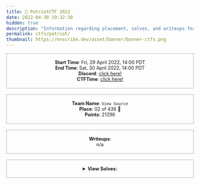 ```yaml
---
title: 🦅 PatriotCTF 2022
date: 2022-04-30 19:32:30
hidden: true
description: "Information regarding placement, solves, and writeups for PatriotCTF 2022."
permalink: ctfs/patriot/
thumbnail: https://enscribe.dev/asset/banner/banner-ctfs.png
---
```


<style>
    .box {
        border: 1px solid rgba(100, 100, 100, .5);
        padding: 1rem;
        font-size: 90%;
        text-align: center;
        margin-bottom: 1rem;
    }

    .flex-container {
        display: flex;
        flex-wrap: nowrap;
        justify-content: center;
    }
</style>

<div class="box">
    <b>Start Time</b>: Fri, 29 April 2022, 14:00 PDT<br>
    <b>End Time</b>: Sat, 30 April 2022, 14:00 PDT<br>
    <b>Discord</b>: <a href="https://discord.gg/Z8pA43vQcW">click here!</a><br>
    <b>CTFTime</b>: <a href="https://ctftime.org/event/1616">click here!</a>
</div>

<div class="box">
    <b>Team Name</b>: <code>View Source</code><br>
    <b>Place</b>: 02 of 436 🥈<br>
    <b>Points</b>: 21296
</div>

<div class="box">
    <b>Writeups</b>:<br>
    n/a
</div>

<div class="box">
    <details>
        <summary><b>View Solves:</b></summary>
        <br>

| Challenge                   | Category  | Points | Time Solved             | Writeup |
|-----------------------------|-----------|--------|-------------------------|---------|
|⠀| | | | |
| Base64 Times 10             | crypto    | 10     | April 29th, 2:24:56 PM  |         |
| No Postcode Envy            | crypto    | 10     | April 29th, 2:34:28 PM  |         |
| TwoFifty                    | crypto    | 10     | April 29th, 2:25:56 PM  |         |
| Cowsay                      | crypto    | 53     | April 29th, 3:42:00 PM  |         |
| The Order                   | crypto    | 123    | April 29th, 8:12:13 PM  |         |
| Merkle-Derkle               | crypto    | 489    | April 30th, 6:13:16 AM  |         |
| CorruptAAAAd                | crypto    | 490    | April 30th, 6:07:31 AM  |         |
| Cryptogod                   | crypto    | 498    | April 30th, 8:38:25 AM  |         |
| Eetthheerr                  | crypto    | 499    | April 30th, 6:07:17 AM  |         |
| Magic Smoke                 | crypto    | 499    | April 30th, 6:16:53 AM  |         |
| Fly                         | crypto    | 500    | April 30th, 12:52:54 PM |         |
| Fly, Titan, Fly             | crypto    | 500    | April 30th, 12:53:30 PM |         |
| Foxi                        | forensics | 10     | April 29th, 5:28:55 PM  |         |
| Sticky Note                 | forensics | 229    | April 29th, 7:20:23 PM  |         |
| Bézier                      | forensics | 399    | April 29th, 8:24:50 PM  |         |
| Metro                       | forensics | 431    | April 29th, 8:39:09 PM  |         |
| Toast                       | forensics | 460    | April 29th, 11:02:13 PM |         |
| Session Spy                 | forensics | 471    | April 30th, 1:55:57 PM  |         |
| Flexi                       | forensics | 476    | April 30th, 11:15:43 AM |         |
| Exfil                       | forensics | 485    | April 30th, 1:56:43 PM  |         |
| Vrai Crypt                  | forensics | 490    | April 30th, 6:09:48 AM  |         |
| Android 1                   | forensics | 494    | April 30th, 11:59:45 AM |         |
| Android 2                   | forensics | 496    | April 30th, 12:02:19 PM |         |
| Android 3                   | forensics | 498    | April 30th, 12:02:45 PM |         |
| Android 4                   | forensics | 498    | April 30th, 12:32:50 PM |         |
| Android 5                   | forensics | 499    | April 30th, 12:43:54 PM |         |
| Banner                      | forensics | 500    | April 30th, 1:34:07 PM  |         |
| Google Form                 | misc      | 5      | April 30th, 8:33:05 AM  |         |
| Join the Discord            | misc      | 10     | April 29th, 2:27:35 PM  |         |
| Apples                      | misc      | 132    | April 29th, 5:10:06 PM  |         |
| It's All Greek to Me        | misc      | 497    | April 29th, 11:07:32 PM |         |
| Hike                        | osint     | 10     | April 29th, 3:20:51 PM  |         |
| Waffle Cabin                | osint     | 123    | April 29th, 3:31:37 PM  |         |
| Sunset                      | osint     | 283    | April 29th, 6:55:25 PM  |         |
| Runway to the Danger Zone   | osint     | 431    | April 29th, 3:58:29 PM  |         |
| Hunter                      | osint     | 476    | April 29th, 5:04:15 PM  |         |
| Snap                        | osint     | 479    | April 29th, 3:05:12 PM  |         |
| Crystal Clear Security - 1  | osint     | 492    | April 29th, 6:15:09 PM  |         |
| Crystal Clear Security - 2  | osint     | 498    | April 30th, 8:50:27 AM  |         |
| Crystal Clear Security - 3  | osint     | 500    | April 30th, 9:09:42 AM  |         |
| Golf                        | prog      | 304    | April 29th, 3:18:37 PM  |         |
| CaptSHA                     | prog      | 474    | April 29th, 4:33:09 PM  |         |
| Big Shaq                    | prog      | 481    | April 30th, 7:59:41 AM  |         |
| 1337 Significant Bit        | prog      | 493    | April 30th, 1:27:30 PM  |         |
| BOF Warmup                  | pwn       | 10     | April 29th, 3:33:16 PM  |         |
| Green Shell                 | pwn       | 245    | April 29th, 3:36:09 PM  |         |
| BOF Harder                  | pwn       | 446    | April 30th, 12:00:27 PM |         |
| Guess The Pass              | pwn       | 460    | April 30th, 10:17:39 AM |         |
| Red Shell                   | pwn       | 476    | April 30th, 11:54:36 AM |         |
| Mine4j                      | pwn       | 500    | April 30th, 12:23:33 PM |         |
| String Cheese               | re        | 10     | April 29th, 2:46:35 PM  |         |
| PeeWhySea                   | re        | 275    | April 29th, 10:46:41 PM |         |
| RoboTron9000                | re        | 389    | April 29th, 8:36:28 PM  |         |
| crackme                     | re        | 453    | April 29th, 10:41:33 PM |         |
| OverComplicated             | re        | 489    | April 30th, 9:00:42 AM  |         |
| Flowing                     | re        | 496    | April 30th, 1:45:09 PM  |         |
| Apocalypse Security - 1     | web       | 10     | April 29th, 2:44:58 PM  |         |
| Inspector Clouseau          | web       | 10     | April 29th, 2:17:14 PM  |         |
| Locked                      | web       | 10     | April 30th, 7:36:50 AM  |         |
| Rock and Roll               | web       | 10     | April 29th, 2:16:57 PM  |         |
| Spongebob                   | web       | 10     | April 29th, 2:23:31 PM  |         |
| Apocalypse Security - 2     | web       | 204    | April 29th, 7:04:12 PM  |         |
| Excellent Database          | web       | 426    | April 30th, 6:58:54 AM  |         |
| Chewy or Crunchy            | web       | 466    | April 29th, 2:43:35 PM  |

</details>
</div>
